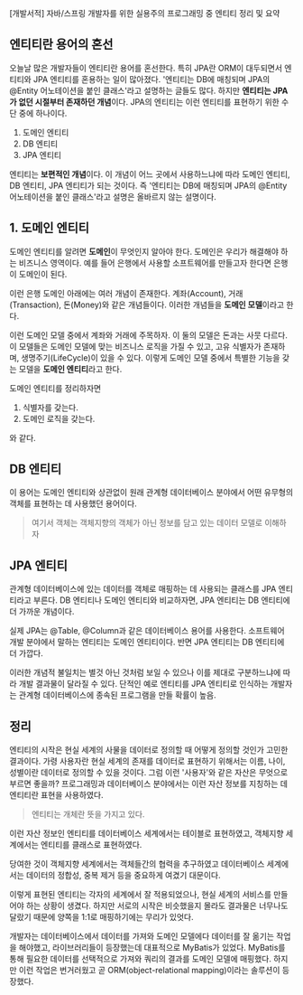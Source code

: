 [개발서적] 자바/스프링 개발자를 위한 실용주의 프로그래밍 중 엔티티 정리 및 요약

## 엔티티란 용어의 혼선
오늘날 많은 개발자들이 엔티티란 용어를 혼선한다. 특히 JPA란 ORM이 대두되면서 엔티티와 JPA 엔티티를 혼용하는 일이 많아졌다. '엔티티는 DB에 매칭되며 JPA의 @Entity 어노테이션을 붙인 클래스'라고 설명하는 글들도 많다. 하지만 **엔티티는 JPA가 없던 시절부터 존재하던 개념**이다. JPA의 엔티티는 이런 엔티티를 표현하기 위한 수단 중에 하나이다.

1. 도메인 엔티티
2. DB 엔티티
3. JPA 엔티티

엔티티는 **보편적인 개념**이다. 이 개념이 어느 곳에서 사용하느냐에 따라 도메인 엔티티, DB 엔티티, JPA 엔티티가 되는 것이다. 즉 '엔티티는 DB에 매칭되며 JPA의 @Entity 어노테이션을 붙인 클래스'라고 설명은 올바르지 않는 설명이다.

## 1. 도메인 엔티티
도메인 엔티티를 알려면 **도메인**이 무엇인지 알아야 한다. 도메인은 우리가 해결해야 하는 비즈니스 영역이다. 예를 들어 은행에서 사용할 소프트웨어를 만들고자 한다면 은행이 도메인이 된다.

이런 은행 도메인 아래에는 여러 개념이 존재한다. 계좌(Account), 거래(Transaction), 돈(Money)와 같은 개념들이다. 이러한 개념들을 **도메인 모델**이라고 한다.

이런 도메인 모델 중에서 계좌와 거래에 주목하자. 이 둘의 모델은 돈과는 사뭇 다르다. 이 모델들은 도메인 모델에 맞는 비즈니스 로직을 가질 수 있고, 고유 식별자가 존재하며, 생명주기(LifeCycle)이 있을 수 있다. 이렇게 도메인 모델 중에서 특별한 기능을 갖는 모델을 **도메인 엔티티**라고 한다.

도메인 엔티티를 정리하자면
1. 식별자를 갖는다.
2. 도메인 로직을 갖는다.

와 같다.

## DB 엔티티
이 용어는 도메인 엔티티와 상관없이 원래 관계형 데이터베이스 분야에서 어떤 유무형의 객체를 표현하는 데 사용했던 용어이다.
> 여기서 객체는 객체지향의 객체가 아닌 정보를 담고 있는 데이터 모델로 이해하자

## JPA 엔티티
관계형 데이터베이스에 있는 데이터를 객체로 매핑하는 데 사용되는 클래스를 JPA 엔티티라고 부른다. DB 엔티티나 도메인 엔티티와 비교하자면, JPA 엔티티는 DB 엔티티에 더 가까운 개념이다.

실제 JPA는 @Table, @Column과 같은 데이터베이스 용어를 사용한다. 소프트웨어 개발 분야에서 말하는 엔티티는 도메인 엔티티이다. 반면 JPA 엔티티는 DB 엔티티에 더 가깝다.

이러한 개념적 불일치는 별것 아닌 것처럼 보일 수 있으나 이를 제대로 구분하느냐에 따라 개발 결과물이 달라질 수 있다. 단적인 예로 엔티티를 JPA 엔티티로 인식하는 개발자는 관계형 데이터베이스에 종속된 프로그램을 만들 확률이 높음. 

## 정리
엔티티의 시작은 현실 세계의 사물을 데이터로 정의할 때 어떻게 정의할 것인가 고민한 결과이다.
가령 사용자란 현실 세계의 존재를 데이터로 표현하기 위해서는 이름, 나이, 성별이란 데이터로 정의할 수 있을 것이다. 그럼 이런 '사용자'와 같은 자산은 무엇으로 부르면 좋을까? 프로그래밍과 데이터베이스 분야에서는 이런 자산 정보를 지칭하는 데 엔티티란 표현을 사용하였다.
>엔티티는 개체란 뜻을 가지고 있다.

이런 자산 정보인 엔티티를 데이터베이스 세계에서는 테이블로 표현하였고, 객체지향 세계에서는 엔티티를 클래스로 표현하였다.

당여한 것이 객체지향 세계에서는 객체들간의 협력을 추구하였고 데이터베이스 세계에서는 데이터의 정합성, 중복 제거 등을 중요하게 여겼기 대문이다.

이렇게 표현된 엔티티는 각자의 세계에서 잘 적용되었으나, 현실 세계의 서비스를 만들어야 하는 상황이 생겼다. 하지만 서로의 시작은 비슷했을지 몰라도 결과물은 너무나도 달랐기 때문에 양쪽을 1:1로 매핑하기에는 무리가 있엇다.

개발자는 데이터베이스에서 데이터를 가져와 도메인 모델에다 데이터를 잘 옮기는 작업을 해야했고, 라이브러리들이 등장했는데 대표적으로 MyBatis가 있었다. MyBatis를 통해 필요한 데이터를 선택적으로 가져와 쿼리의 결과를 도메인 모델에 매핑했다. 하지만 이런 작업은 번거러웠고 곧 ORM(object-relational mapping)이라는 솔루션이 등장했다.
